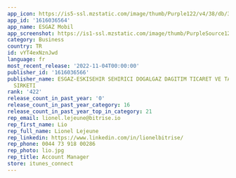 ```yaml
---
app_icon: https://is5-ssl.mzstatic.com/image/thumb/Purple122/v4/38/db/36/38db36ff-6a05-ad85-39fa-f5c8d70b3c6d/AppIcons-1x_U007emarketing-0-7-0-85-220.png/1024x1024bb.png
app_id: '1616036564'
app_name: ESGAZ Mobil
app_screenshot: https://is1-ssl.mzstatic.com/image/thumb/PurpleSource122/v4/24/3d/8d/243d8dcb-6d51-6cd5-f7ef-9e3795e2f703/14f044e0-9086-4593-984d-78a891cdcf1b_Simulator_Screen_Shot_-_iPhone_11_Pro_Max_-_2022-05-26_at_15.47.04.png/1242x2688bb.png
category: Business
country: TR
id: vYT4exNznJwd
language: fr
most_recent_release: '2022-11-04T00:00:00'
publisher_id: '1616036566'
publisher_name: ESGAZ-ESKISEHIR SEHIRICI DOGALGAZ DAGITIM TICARET VE TAAHHUT ANONIM
  SIRKETI
rank: '422'
release_count_in_past_year: '0'
release_count_in_past_year_category: 16
release_count_in_past_year_top_in_category: 21
rep_email: lionel.lejeune@bitrise.io
rep_first_name: Lio
rep_full_name: Lionel Lejeune
rep_linkedin: https://www.linkedin.com/in/lionelbitrise/
rep_phone: 0044 73 918 00286
rep_photo: lio.jpg
rep_title: Account Manager
store: itunes_connect
---
```

